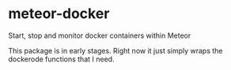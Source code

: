 meteor-docker
=============

Start, stop and monitor docker containers within Meteor

This package is in early stages. Right now it just simply wraps the dockerode functions that I need.